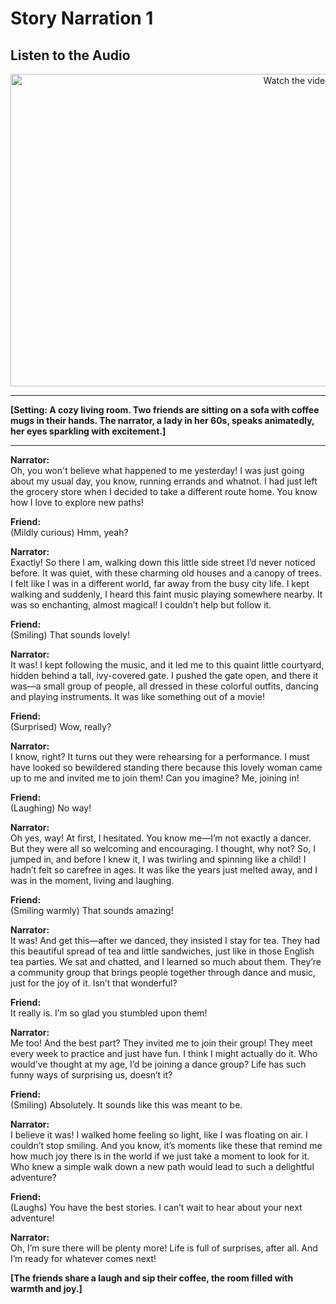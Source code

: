 # Story Narration 1

## Listen to the Audio 
 <p align="center">
  <a href="https://www.youtube.com/watch?v=HE9SLO_S6Ek" target="_blank">
    <img src="https://img.youtube.com/vi/HE9SLO_S6Ek/hqdefault.jpg" alt="Watch the video" width="900" height="500">
  </a>
</p>

---

**[Setting: A cozy living room. Two friends are sitting on a sofa with coffee mugs in their hands. The narrator, a lady in her 60s, speaks animatedly, her eyes sparkling with excitement.]**

---

**Narrator:**  
Oh, you won't believe what happened to me yesterday! I was just going about my usual day, you know, running errands and whatnot. I had just left the grocery store when I decided to take a different route home. You know how I love to explore new paths!

**Friend:**  
(Mildly curious) Hmm, yeah?

**Narrator:**  
Exactly! So there I am, walking down this little side street I’d never noticed before. It was quiet, with these charming old houses and a canopy of trees. I felt like I was in a different world, far away from the busy city life. I kept walking and suddenly, I heard this faint music playing somewhere nearby. It was so enchanting, almost magical! I couldn’t help but follow it.

**Friend:**  
(Smiling) That sounds lovely!

**Narrator:**  
It was! I kept following the music, and it led me to this quaint little courtyard, hidden behind a tall, ivy-covered gate. I pushed the gate open, and there it was—a small group of people, all dressed in these colorful outfits, dancing and playing instruments. It was like something out of a movie!

**Friend:**  
(Surprised) Wow, really?

**Narrator:**  
I know, right? It turns out they were rehearsing for a performance. I must have looked so bewildered standing there because this lovely woman came up to me and invited me to join them! Can you imagine? Me, joining in! 

**Friend:**  
(Laughing) No way!

**Narrator:**  
Oh yes, way! At first, I hesitated. You know me—I’m not exactly a dancer. But they were all so welcoming and encouraging. I thought, why not? So, I jumped in, and before I knew it, I was twirling and spinning like a child! I hadn’t felt so carefree in ages. It was like the years just melted away, and I was in the moment, living and laughing.

**Friend:**  
(Smiling warmly) That sounds amazing!

**Narrator:**  
It was! And get this—after we danced, they insisted I stay for tea. They had this beautiful spread of tea and little sandwiches, just like in those English tea parties. We sat and chatted, and I learned so much about them. They’re a community group that brings people together through dance and music, just for the joy of it. Isn’t that wonderful?

**Friend:**  
It really is. I’m so glad you stumbled upon them!

**Narrator:**  
Me too! And the best part? They invited me to join their group! They meet every week to practice and just have fun. I think I might actually do it. Who would’ve thought at my age, I’d be joining a dance group? Life has such funny ways of surprising us, doesn’t it?

**Friend:**  
(Smiling) Absolutely. It sounds like this was meant to be.

**Narrator:**  
I believe it was! I walked home feeling so light, like I was floating on air. I couldn’t stop smiling. And you know, it’s moments like these that remind me how much joy there is in the world if we just take a moment to look for it. Who knew a simple walk down a new path would lead to such a delightful adventure?

**Friend:**  
(Laughs) You have the best stories. I can’t wait to hear about your next adventure!

**Narrator:**  
Oh, I’m sure there will be plenty more! Life is full of surprises, after all. And I’m ready for whatever comes next!

**[The friends share a laugh and sip their coffee, the room filled with warmth and joy.]**

